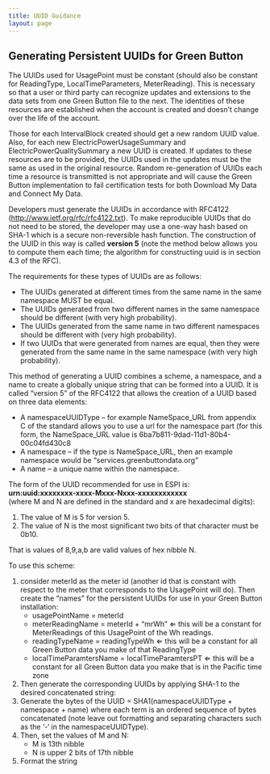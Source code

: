 ```yaml
---
title: UUID Guidance
layout: page
---
```

<h2>Generating Persistent UUIDs for Green Button</h2>
<p>
The UUIDs used for UsagePoint must be constant (should also be constant for ReadingType, LocalTimeParameters, MeterReading). This is necessary so that a user or third party can recognize updates and extensions to the data sets from one Green Button file to the next. The identities of these resources are established when the account is created and doesn’t change over the life of the account. 
</p>
<p>
Those for each IntervalBlock created should get a new random UUID value. Also, for each new ElectricPowerUsageSummary and ElectricPowerQualitySummary a new UUID is created. If updates to these resources are to be provided, the UUIDs used in the updates must be the same as used in the original resource. Random re-generation of UUIDs each time a resource is transmitted is not appropriate and will cause the Green Button implementation to fail certification tests for both Download My Data and Connect My Data.
</p><p>
Developers must generate the UUIDs in accordance with RFC4122 (<a href="http://www.ietf.org/rfc/rfc4122.txt">http://www.ietf.org/rfc/rfc4122.txt</a>).
To make reproducible UUIDs that do not need to be stored, the developer may use a one-way hash based on SHA-1 which is a secure non-reversible hash function. The construction of the UUID in this way is called <b>version 5</b> (note the method below allows you to compute them each time; the algorithm for constructing uuid is in section 4.3 of the RFC). 
</p>
<p>
The requirements for these types of UUIDs are as follows:
<ul>
<li>The UUIDs generated at different times from the same name in the same namespace MUST be equal.</li>
<li>The UUIDs generated from two different names in the same namespace should be different (with very high probability).</li>
<li>The UUIDs generated from the same name in two different namespaces should be different with (very high probability).</li>
<li>If two UUIDs that were generated from names are equal, then they were generated from the same name in the same namespace (with very high probability).</li>
</ul>
</p>
<p>
This method of generating a UUID combines a scheme, a namespace, and a name to create a globally unique string that can be formed into a UUID. It is called “version 5” of the RFC4122 that allows the creation of a UUID based on three data elements:
<ul>
<li>A namespaceUUIDType – for example NameSpace_URL from appendix C of the standard allows you to use a url for the namespace part (for this form, the NameSpace_URL value is 6ba7b811-9dad-11d1-80b4-00c04fd430c8</li>
<li>A namespace – if the type is NameSpace_URL, then an example namespace would be “services.greenbuttondata.org”</li>
<li>A name – a unique name within the namespace.</li>
</ul>
</p>
<p>
The form of the UUID recommended for use in ESPI is:
<br /><b>urn:uuid:xxxxxxxx-xxxx-Mxxx-Nxxx-xxxxxxxxxxxx</b>
<br />
(where M and N are defined in the standard and x are hexadecimal digits):
<ol>
<li>The value of M is 5 for version 5.</li>
<li>The value of N is the most significant two bits of that character must be 0b10.</li>
</ol>
That is values of 8,9,a,b are valid values of hex nibble N.
</p>
<p>
To use this scheme:
<ol>
<li>consider meterId as the meter id (another id that is constant with respect to the meter that corresponds to the UsagePoint will do). Then create the “names” for the persistent UUIDs for use in your Green Button installation:
<ul>
<li>usagePointName = meterId</li>
<li>meterReadingName = meterId + “mrWh” ⇐ this will be a constant for MeterReadings of this UsagePoint of the Wh readings.</li>
<li>readingTypeName = readingTypeWh ⇐ this will be a constant for all Green Button data you make of that ReadingType</li>
<li>localTimeParamtersName = localTimeParamtersPT ⇐ this will be a constant for all Green Button data you make that is in the Pacific time zone</li>
</ul>
</li>
<li>Then generate the corresponding UUIDs by applying SHA-1 to the desired concatenated string:</li>
<li>Generate the bytes of the UUID = SHA1(namespaceUUIDType + namespace + name) where each term is an ordered sequence of bytes concatenated (note leave out formatting and separating characters such as the ‘-‘ in the namespaceUUIDType).</li>
<li>Then, set the values of M and N:
<ul>
<li>M is 13th nibble</li>
<li>N is upper 2 bits of 17th nibble</li>
</ul>
</li>
<li>Format the string</li>
</ol>
